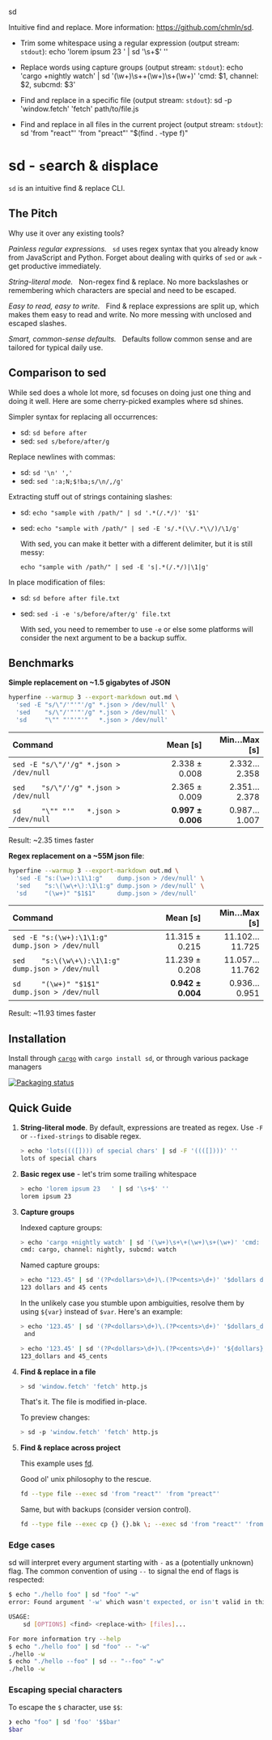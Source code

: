 
sd

Intuitive find and replace.
More information: <https://github.com/chmln/sd>.

- Trim some whitespace using a regular expression (output stream: `stdout`):
    echo 'lorem ipsum 23   ' | sd '\s+$' ''

- Replace words using capture groups (output stream: `stdout`):
    echo 'cargo +nightly watch' | sd '(\w+)\s+\+(\w+)\s+(\w+)' 'cmd: $1, channel: $2, subcmd: $3'

- Find and replace in a specific file (output stream: `stdout`):
    sd -p 'window.fetch' 'fetch' path/to/file.js

- Find and replace in all files in the current project (output stream: `stdout`):
    sd 'from "react"' 'from "preact"' "$(find . -type f)"

# sd - `s`earch & `d`isplace

`sd` is an intuitive find & replace CLI.

## The Pitch

Why use it over any existing tools?

*Painless regular expressions.* &nbsp; `sd` uses regex syntax that you already know from JavaScript and Python. Forget about dealing with quirks of `sed` or `awk` - get productive immediately.

*String-literal mode.* &nbsp; Non-regex find & replace. No more backslashes or remembering which characters are special and need to be escaped.

*Easy to read, easy to write.* &nbsp; Find & replace expressions are split up, which makes them easy to read and write. No more messing with unclosed and escaped slashes.

*Smart, common-sense defaults.* &nbsp; Defaults follow common sense and are tailored for typical daily use.

## Comparison to sed

While sed does a whole lot more, sd focuses on doing just one thing and doing it well. Here are some cherry-picked examples where sd shines.

Simpler syntax for replacing all occurrences:
  - sd: `sd before after`
  - sed: `sed s/before/after/g`

Replace newlines with commas:
  - sd: `sd '\n' ','`
  - sed: `sed ':a;N;$!ba;s/\n/,/g'`

Extracting stuff out of strings containing slashes:
  - sd: `echo "sample with /path/" | sd '.*(/.*/)' '$1'`
  - sed: `echo "sample with /path/" | sed -E 's/.*(\\/.*\\/)/\1/g'`
    
    With sed, you can make it better with a different delimiter,
    but it is still messy:
    
    `echo "sample with /path/" | sed -E 's|.*(/.*/)|\1|g'`

In place modification of files:
  - sd: `sd before after file.txt`
  - sed: `sed -i -e 's/before/after/g' file.txt`
    
    With sed, you need to remember to use `-e` or else some
    platforms will consider the next argument to be a backup suffix.

## Benchmarks

**Simple replacement on ~1.5 gigabytes of JSON**

```sh
hyperfine --warmup 3 --export-markdown out.md \
  'sed -E "s/\"/'"'"'/g" *.json > /dev/null' \
  'sed    "s/\"/'"'"'/g" *.json > /dev/null' \
  'sd     "\"" "'"'"'"   *.json > /dev/null'
```

| Command | Mean [s] | Min…Max [s] |
|:---|---:|---:|
| `sed -E "s/\"/'/g" *.json > /dev/null` | 2.338 ± 0.008 | 2.332…2.358 |
| `sed    "s/\"/'/g" *.json > /dev/null` | 2.365 ± 0.009 | 2.351…2.378 |
| `sd     "\"" "'"   *.json > /dev/null` | **0.997 ± 0.006** | 0.987…1.007 |

Result: ~2.35 times faster

**Regex replacement on a ~55M json file**:

```sh
hyperfine --warmup 3 --export-markdown out.md \
  'sed -E "s:(\w+):\1\1:g"    dump.json > /dev/null' \
  'sed    "s:\(\w\+\):\1\1:g" dump.json > /dev/null' \
  'sd     "(\w+)" "$1$1"      dump.json > /dev/null'
```

| Command | Mean [s] | Min…Max [s] |
|:---|---:|---:|
| `sed -E "s:(\w+):\1\1:g"    dump.json > /dev/null` | 11.315 ± 0.215 | 11.102…11.725 |
| `sed    "s:\(\w\+\):\1\1:g" dump.json > /dev/null` | 11.239 ± 0.208 | 11.057…11.762 |
| `sd     "(\w+)" "$1$1"      dump.json > /dev/null` | **0.942 ± 0.004** | 0.936…0.951 |

Result: ~11.93 times faster

## Installation

Install through
[`cargo`](https://doc.rust-lang.org/cargo/getting-started/installation.html) with
`cargo install sd`, or through various package managers

[![Packaging status](https://repology.org/badge/vertical-allrepos/sd-find-replace.svg?exclude_unsupported=1)](https://repology.org/project/sd-find-replace/versions)

## Quick Guide

1. **String-literal mode**. By default, expressions are treated as regex. Use `-F` or `--fixed-strings` to disable regex.

   ```sh
   > echo 'lots((([]))) of special chars' | sd -F '((([])))' ''
   lots of special chars
   ```

2. **Basic regex use** - let's trim some trailing whitespace

   ```sh
   > echo 'lorem ipsum 23   ' | sd '\s+$' ''
   lorem ipsum 23
   ```

3. **Capture groups**

   Indexed capture groups:

   ```sh
   > echo 'cargo +nightly watch' | sd '(\w+)\s+\+(\w+)\s+(\w+)' 'cmd: $1, channel: $2, subcmd: $3'
   cmd: cargo, channel: nightly, subcmd: watch
   ```

   Named capture groups:

   ```sh
   > echo "123.45" | sd '(?P<dollars>\d+)\.(?P<cents>\d+)' '$dollars dollars and $cents cents'
   123 dollars and 45 cents
   ```

   In the unlikely case you stumble upon ambiguities, resolve them by using `${var}` instead of `$var`. Here's an example:

   ```sh
   > echo '123.45' | sd '(?P<dollars>\d+)\.(?P<cents>\d+)' '$dollars_dollars and $cents_cents'
    and

   > echo '123.45' | sd '(?P<dollars>\d+)\.(?P<cents>\d+)' '${dollars}_dollars and ${cents}_cents'
   123_dollars and 45_cents
   ```

4. **Find & replace in a file**

   ```sh
   > sd 'window.fetch' 'fetch' http.js
   ```

   That's it. The file is modified in-place.

   To preview changes:

   ```sh
   > sd -p 'window.fetch' 'fetch' http.js
   ```

5. **Find & replace across project**

   This example uses [fd](https://github.com/sharkdp/fd).

   Good ol' unix philosophy to the rescue.

   ```sh
   fd --type file --exec sd 'from "react"' 'from "preact"'
   ```

   Same, but with backups (consider version control).

   ```bash
   fd --type file --exec cp {} {}.bk \; --exec sd 'from "react"' 'from "preact"'
   ```

### Edge cases
sd will interpret every argument starting with `-` as a (potentially unknown) flag.
The common convention of using `--` to signal the end of flags is respected:

```bash
$ echo "./hello foo" | sd "foo" "-w"
error: Found argument '-w' which wasn't expected, or isn't valid in this context

USAGE:
    sd [OPTIONS] <find> <replace-with> [files]...

For more information try --help
$ echo "./hello foo" | sd "foo" -- "-w"
./hello -w
$ echo "./hello --foo" | sd -- "--foo" "-w"
./hello -w
```

### Escaping special characters
To escape the `$` character, use `$$`:

```bash
❯ echo "foo" | sd 'foo' '$$bar'
$bar
```
